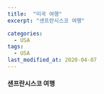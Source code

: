 ```yaml
---
title:  "미국 여행"
excerpt: "샌프란시스코 여행"

categories:
  - USA 
tags:
  - USA
last_modified_at: 2020-04-07
---
```



#### 샌프란시스코 여행
 
